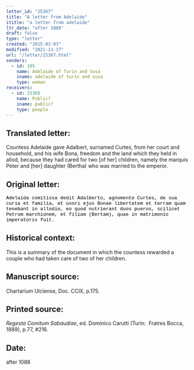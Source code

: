 ```yaml
---
letter_id: "25367"
title: "A letter from Adelaide"
ititle: "a letter from adelaide"
ltr_date: "after 1088"
draft: false
type: "letter"
created: "2015-03-03"
modified: "2021-11-17"
url: "/letter/25367.html"
senders:
  - id: 105
    name: Adelaide of Turin and Susa
    iname: adelaide of turin and susa
    type: woman
receivers:
  - id: 25366
    name: Public?
    iname: public?
    type: people
---
```

<h2> Translated letter:</h2><p>Countess Adelaide gave Adalbert, surnamed Curtes, from her court and household, and his wife Bona, freedom and the land which they held in allod, because they had cared for two [of her] children, namely the marquis Peter and [her] daughter (Bertha) who was married to the emperor.</p><h2 class="mt-4"> Original letter:</h2><p><span style="color: black;"><span style="font-family: Courier New; font-size: small;">Adelaida comitissa dedit Adalberto, agnomento Curtes, de sua curia </span></span><span style="color: black;"><span style="font-family: Courier New; font-size: small;">et familia, et uxori ejus Bonae libertatem et terram quam tenebant </span></span><span style="color: black;"><span style="font-family: Courier New; font-size: small;">in allodio, eo quod nutrierant duos pueros, scilicet Petrum marchio</span></span><span style="color: black;"><span style="font-family: Courier New; font-size: small;">nem, et filiam (Bertam), quae in matrimonio imperatoris fuit. </span></span><span style="color: black;"><span style="font-family: Courier New; font-size: small;">&nbsp;</span></span></p><h2 class="mt-4"> Historical context:</h2><p>This is a summary of the document in which the countess rewarded a couple who had taken care of two of her children.</p><h2 class="mt-4"> Manuscript source:</h2><p>Chartarium Ulciense, Doc. CCIX, p.175.</p><h2 class="mt-4"> Printed source:</h2><p><em>Regesta Comitum Sabaudiae</em>, ed. Dominico Carutti (Turin:&nbsp; Fratres Bocca, 1889), p.77, #216.</p><h2 class="mt-4"> Date:</h2>after 1088